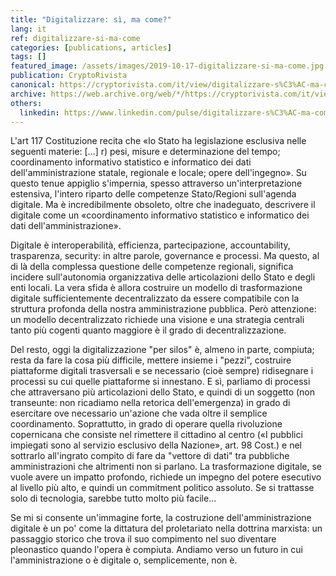 ```yaml
---
title: "Digitalizzare: sì, ma come?"
lang: it
ref: digitalizzare-si-ma-come
categories: [publications, articles]
tags: []
featured_image: /assets/images/2019-10-17-digitalizzare-si-ma-come.jpg
publication: CryptoRivista
canonical: https://cryptorivista.com/it/view/digitalizzare-s%C3%AC-ma-come
archive: https://web.archive.org/web/*/https://cryptorivista.com/it/view/digitalizzare-s%C3%AC-ma-come
others:
  linkedin: https://www.linkedin.com/pulse/digitalizzare-s%C3%AC-ma-come-roberto-reale/
---
```


L'art 117 Costituzione recita che «lo Stato ha legislazione esclusiva nelle seguenti materie: [...] r) pesi, misure e determinazione del tempo; coordinamento informativo statistico e informatico dei dati dell'amministrazione statale, regionale e locale; opere dell'ingegno». Su questo tenue appiglio s'impernia, spesso attraverso un'interpretazione estensiva, l'intero riparto delle competenze Stato/Regioni sull'agenda digitale. Ma è incredibilmente obsoleto, oltre che inadeguato, descrivere il digitale come un «coordinamento informativo statistico e informatico dei dati dell'amministrazione».

Digitale è interoperabilità, efficienza, partecipazione, accountability, trasparenza, security: in altre parole, governance e processi. Ma questo, al di là della complessa questione delle competenze regionali, significa incidere sull'autonomia organizzativa delle articolazioni dello Stato e degli enti locali. La vera sfida è allora costruire un modello di trasformazione digitale sufficientemente decentralizzato da essere compatibile con la struttura profonda della nostra amministrazione pubblica. Però attenzione: un modello decentralizzato richiede una visione e una strategia centrali tanto più cogenti quanto maggiore è il grado di decentralizzazione.

Del resto, oggi la digitalizzazione "per silos" è, almeno in parte, compiuta; resta da fare la cosa più difficile, mettere insieme i "pezzi", costruire piattaforme digitali trasversali e se necessario (cioè sempre) ridisegnare i processi su cui quelle piattaforme si innestano. E sì, parliamo di processi che attraversano più articolazioni dello Stato, e quindi di un soggetto (non transeunte: non ricadiamo nella retorica dell'emergenza) in grado di esercitare ove necessario un'azione che vada oltre il semplice coordinamento. Soprattutto, in grado di operare quella rivoluzione copernicana che consiste nel rimettere il cittadino al centro («I pubblici impiegati sono al servizio esclusivo della Nazione», art. 98 Cost.) e nel sottrarlo all'ingrato compito di fare da "vettore di dati" tra pubbliche amministrazioni che altrimenti non si parlano. La trasformazione digitale, se vuole avere un impatto profondo, richiede un impegno del potere esecutivo al livello più alto, e quindi un commitment politico assoluto. Se si trattasse solo di tecnologia, sarebbe tutto molto più facile...

Se mi si consente un'immagine forte, la costruzione dell'amministrazione digitale è un po' come la dittatura del proletariato nella dottrina marxista: un passaggio storico che trova il suo compimento nel suo diventare pleonastico quando l'opera è compiuta. Andiamo verso un futuro in cui l'amministrazione o è digitale o, semplicemente, non è.
